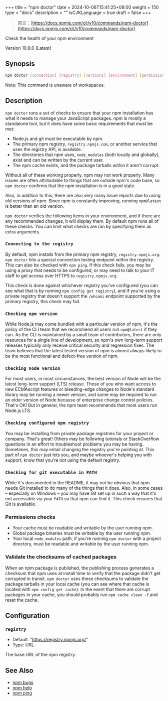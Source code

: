 +++
title = "npm doctor"
date = 2024-10-06T15:41:25+08:00
weight = 150
type = "docs"
description = ""
isCJKLanguage = true
draft = false
+++

> 原文：[https://docs.npmjs.com/cli/v10/commands/npm-doctor](https://docs.npmjs.com/cli/v10/commands/npm-doctor)

Check the health of your npm environment



Version 10.9.0 (Latest)

## Synopsis



```bash
npm doctor [connection] [registry] [versions] [environment] [permissions] [cache]
```

Note: This command is unaware of workspaces.

## Description

`npm doctor` runs a set of checks to ensure that your npm installation has what it needs to manage your JavaScript packages. npm is mostly a standalone tool, but it does have some basic requirements that must be met:

- Node.js and git must be executable by npm.
- The primary npm registry, `registry.npmjs.com`, or another service that uses the registry API, is available.
- The directories that npm uses, `node_modules` (both locally and globally), exist and can be written by the current user.
- The npm cache exists, and the package tarballs within it aren't corrupt.

Without all of these working properly, npm may not work properly. Many issues are often attributable to things that are outside npm's code base, so `npm doctor` confirms that the npm installation is in a good state.

Also, in addition to this, there are also very many issue reports due to using old versions of npm. Since npm is constantly improving, running `npm@latest` is better than an old version.

`npm doctor` verifies the following items in your environment, and if there are any recommended changes, it will display them. By default npm runs all of these checks. You can limit what checks are ran by specifying them as extra arguments.

### `Connecting to the registry`

By default, npm installs from the primary npm registry, `registry.npmjs.org`. `npm doctor` hits a special connection testing endpoint within the registry. This can also be checked with `npm ping`. If this check fails, you may be using a proxy that needs to be configured, or may need to talk to your IT staff to get access over HTTPS to `registry.npmjs.org`.

This check is done against whichever registry you've configured (you can see what that is by running `npm config get registry`), and if you're using a private registry that doesn't support the `/whoami` endpoint supported by the primary registry, this check may fail.

### `Checking npm version`

While Node.js may come bundled with a particular version of npm, it's the policy of the CLI team that we recommend all users run `npm@latest` if they can. As the CLI is maintained by a small team of contributors, there are only resources for a single line of development, so npm's own long-term support releases typically only receive critical security and regression fixes. The team believes that the latest tested version of npm is almost always likely to be the most functional and defect-free version of npm.

### `Checking node version`

For most users, in most circumstances, the best version of Node will be the latest long-term support (LTS) release. Those of you who want access to new ECMAscript features or bleeding-edge changes to Node's standard library may be running a newer version, and some may be required to run an older version of Node because of enterprise change control policies. That's OK! But in general, the npm team recommends that most users run Node.js LTS.

### `Checking configured npm registry`

You may be installing from private package registries for your project or company. That's great! Others may be following tutorials or StackOverflow questions in an effort to troubleshoot problems you may be having. Sometimes, this may entail changing the registry you're pointing at. This part of `npm doctor` just lets you, and maybe whoever's helping you with support, know that you're not using the default registry.

### `Checking for git executable in PATH`

While it's documented in the README, it may not be obvious that npm needs Git installed to do many of the things that it does. Also, in some cases – especially on Windows – you may have Git set up in such a way that it's not accessible via your `PATH` so that npm can find it. This check ensures that Git is available.

### Permissions checks

- Your cache must be readable and writable by the user running npm.
- Global package binaries must be writable by the user running npm.
- Your local `node_modules` path, if you're running `npm doctor` with a project directory, must be readable and writable by the user running npm.

### Validate the checksums of cached packages

When an npm package is published, the publishing process generates a checksum that npm uses at install time to verify that the package didn't get corrupted in transit. `npm doctor` uses these checksums to validate the package tarballs in your local cache (you can see where that cache is located with `npm config get cache`). In the event that there are corrupt packages in your cache, you should probably run `npm cache clean -f` and reset the cache.

## Configuration

### `registry`

- Default: "https://registry.npmjs.org/"
- Type: URL

The base URL of the npm registry.

## See Also

- [npm bugs](https://docs.npmjs.com/cli/v10/commands/npm-bugs)
- [npm help](https://docs.npmjs.com/cli/v10/commands/npm-help)
- [npm ping](https://docs.npmjs.com/cli/v10/commands/npm-ping)